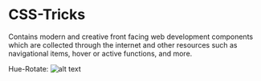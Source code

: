 # CSS-Tricks
Contains modern and creative front facing web development components which are collected through the internet and other resources 
such as navigational items, hover or active functions, and more.

Hue-Rotate:
![alt text](https://github.com/[RajLikhari]/[CSS-Tricks]/blob/master/Trick-Images/Hue-Rotate.png?raw=true)
